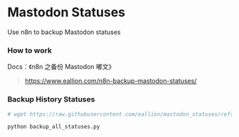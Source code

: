 # Mastodon Statuses

Use n8n to backup Mastodon statuses

### How to work

Docs：《n8n 之备份 Mastodon 嘟文》

> https://www.eallion.com/n8n-backup-mastodon-statuses/

### Backup History Statuses

```bash
# wget https://raw.githubusercontent.com/eallion/mastodon_statuses/refs/heads/main/backup_all_statuses.py

python backup_all_statuses.py
```
